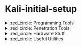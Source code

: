 # Kali-initial-setup

<!-- 
===============================================================================================================================================================
 /$$$$$$$                                                                              /$$                           /$$$$$$$$                  /$$          
| $$__  $$                                                                            |__/                          |__  $$__/                 | $$          
| $$  \ $$ /$$$$$$   /$$$$$$   /$$$$$$   /$$$$$$  /$$$$$$  /$$$$$$/$$$$  /$$$$$$/$$$$  /$$ /$$$$$$$   /$$$$$$          | $$  /$$$$$$   /$$$$$$ | $$  /$$$$$$$
| $$$$$$$//$$__  $$ /$$__  $$ /$$__  $$ /$$__  $$|____  $$| $$_  $$_  $$| $$_  $$_  $$| $$| $$__  $$ /$$__  $$         | $$ /$$__  $$ /$$__  $$| $$ /$$_____/
| $$____/| $$  \__/| $$  \ $$| $$  \ $$| $$  \__/ /$$$$$$$| $$ \ $$ \ $$| $$ \ $$ \ $$| $$| $$  \ $$| $$  \ $$         | $$| $$  \ $$| $$  \ $$| $$|  $$$$$$ 
| $$     | $$      | $$  | $$| $$  | $$| $$      /$$__  $$| $$ | $$ | $$| $$ | $$ | $$| $$| $$  | $$| $$  | $$         | $$| $$  | $$| $$  | $$| $$ \____  $$
| $$     | $$      |  $$$$$$/|  $$$$$$$| $$     |  $$$$$$$| $$ | $$ | $$| $$ | $$ | $$| $$| $$  | $$|  $$$$$$$         | $$|  $$$$$$/|  $$$$$$/| $$ /$$$$$$$/
|__/     |__/       \______/  \____  $$|__/      \_______/|__/ |__/ |__/|__/ |__/ |__/|__/|__/  |__/ \____  $$         |__/ \______/  \______/ |__/|_______/ 
                              /$$  \ $$                                                              /$$  \ $$                                               
                             |  $$$$$$/                                                             |  $$$$$$/                                               
                              \______/                                                               \______/      
===============================================================================================================================================================
-->

<details>
  <summary> :red_circle: Programming Tools </summary>

<br>
<table>
<td>
<details>
  <summary> Selective Installation </summary>

Selective Installation
---------------------------------------------------------------------------------------------------------------------------------------------------------------

- Update the Package Lists
First, update the package lists to ensure you have the latest information:
```bash
sudo apt-get update
```
- Install C and C++
You can install the GCC compiler for C and C++ using the following command:
```bash
sudo apt-get install build-essential
```
- Install C#
For C#, you can install Mono, which is an open-source implementation of Microsoft's .NET Framework.
```bash
sudo apt install mono-devel
```
- Install Java
You can install Java's OpenJDK with:
```bash
sudo apt-get install default-jdk
```
- Install Python
Python is likely already installed on Kali Linux, but you can ensure you have it with:
```bash
sudo apt install -y python3 python3-pip
```
- Install glib
```bash
sudo apt-get install libglib2.0-dev
sudo apt-get install libgtk2.0-dev
```
- Install QT Creator
```bash
sudo apt-get -y install build-essential openssl libssl-dev libssl1.0 libgl1-mesa-dev libqt5x11extras5
sudo apt install qtbase5-dev qt5-qmake qtbase5-dev-tools
sudo apt-get install qtcreator
```
- Install Visual Studio Code
```bash
sudo apt install software-properties-common apt-transport-https wget
wget -q https://packages.microsoft.com/keys/microsoft.asc -O- | sudo gpg --dearmor -o /usr/share/keyrings/ms-archive-keyring.gpg
echo "deb [arch=amd64 signed-by=/usr/share/keyrings/ms-archive-keyring.gpg] https://packages.microsoft.com/repos/code stable main" | sudo tee /etc/apt/sources.list.d/ms-vscode.list > /dev/null
sudo apt update
sudo apt install code
```

</details>
</table>

`Install C, C++, C#, Java, Python, glib, QT-Creator and VS-Code:`
```bash
sudo apt-get update
sudo apt-get -y install build-essential openssl libssl-dev libssl1.0 libgl1-mesa-dev libqt5x11extras5
sudo apt-get -y install libglib2.0-dev
sudo apt-get -y install libgtk2.0-dev
sudo apt -y install qtbase5-dev qt5-qmake qtbase5-dev-tools
sudo apt-get -y install qtcreator
sudo apt -y install mono-devel
sudo apt-get -y install default-jdk
sudo apt -y install -y python3 python3-pip
sudo apt -y install software-properties-common apt-transport-https wget
wget -q https://packages.microsoft.com/keys/microsoft.asc -O- | sudo gpg --dearmor -o /usr/share/keyrings/ms-archive-keyring.gpg
echo "deb [arch=amd64 signed-by=/usr/share/keyrings/ms-archive-keyring.gpg] https://packages.microsoft.com/repos/code stable main" | sudo tee /etc/apt/sources.list.d/ms-vscode.list > /dev/null
sudo apt install code
```

---------------------------------------------------------------------------------------------------------------------------------------------------------------
</details>











<!-- 
===============================================================================================================================================================
 /$$$$$$$                                 /$$                          /$$     /$$                           /$$$$$$$$                  /$$          
| $$__  $$                               | $$                         | $$    |__/                          |__  $$__/                 | $$          
| $$  \ $$ /$$$$$$  /$$$$$$$   /$$$$$$  /$$$$$$    /$$$$$$  /$$$$$$  /$$$$$$   /$$  /$$$$$$  /$$$$$$$          | $$  /$$$$$$   /$$$$$$ | $$  /$$$$$$$
| $$$$$$$//$$__  $$| $$__  $$ /$$__  $$|_  $$_/   /$$__  $$|____  $$|_  $$_/  | $$ /$$__  $$| $$__  $$         | $$ /$$__  $$ /$$__  $$| $$ /$$_____/
| $$____/| $$$$$$$$| $$  \ $$| $$$$$$$$  | $$    | $$  \__/ /$$$$$$$  | $$    | $$| $$  \ $$| $$  \ $$         | $$| $$  \ $$| $$  \ $$| $$|  $$$$$$ 
| $$     | $$_____/| $$  | $$| $$_____/  | $$ /$$| $$      /$$__  $$  | $$ /$$| $$| $$  | $$| $$  | $$         | $$| $$  | $$| $$  | $$| $$ \____  $$
| $$     |  $$$$$$$| $$  | $$|  $$$$$$$  |  $$$$/| $$     |  $$$$$$$  |  $$$$/| $$|  $$$$$$/| $$  | $$         | $$|  $$$$$$/|  $$$$$$/| $$ /$$$$$$$/
|__/      \_______/|__/  |__/ \_______/   \___/  |__/      \_______/   \___/  |__/ \______/ |__/  |__/         |__/ \______/  \______/ |__/|_______/
===============================================================================================================================================================
-->
<details>
  <summary> :red_circle: Penetration Tools </summary>

<br>
<table>
<td>
<details>
  <summary> Selective Installation </summary>

Selective Installation
---------------------------------------------------------------------------------------------------------------------------------------------------------------

<table>
<td>

`Nmap` (Network Mapper):
```bash
sudo apt install nmap
```
`Wireshark` (Network Protocol Analyzer):
```bash
sudo apt install wireshark
```
`Metasploit Framework` (Penetration Testing Framework):
```bash
sudo apt install metasploit-framework
```
`Aircrack-ng` (Wireless Network Security Assessment Tool):
```bash
sudo apt install aircrack-ng
```
`Nikto` (Web Server Scanner):
```bash
sudo apt install nikto
```
`Hashcat` (Password Recovery and Cracking Tool):
```bash
sudo apt install hashcat
```

<td>

`Hydra` (Password Cracking Tool):
```bash
sudo apt install hydra
```
`SQLMap` (SQL Injection and Database Penetration Testing Tool):
```bash
sudo apt install sqlmap
```
`Gobuster` (Directory/File Brute-Force Tool):
```bash
sudo apt install gobuster
```
`Sublist3r` (Subdomain Enumeration Tool):
```bash
sudo apt install sublist3r
```
`Dirb` (Directory Brute-Forcing Tool):
```bash
sudo apt install dirb
```
`Burp Suite CE` (Web Vulnerability Scanner and Proxy):
```bash
sudo apt install burpsuite
```
</table>
</details>
</table>

`Install all penetration tools that've been listed:`

```bash
sudo apt-get update
sudo apt -y install nmap wireshark metasploit-framework aircrack-ng nikto hashcat hydra sqlmap gobuster sublist3r dirb burpsuite
```

---------------------------------------------------------------------------------------------------------------------------------------------------------------
</details>











<!-- 
===============================================================================================================================================================
 /$$   /$$                           /$$                                                               /$$                /$$$$$$   /$$$$$$ 
| $$  | $$                          | $$                                                              | $$               /$$__  $$ /$$__  $$
| $$  | $$  /$$$$$$   /$$$$$$   /$$$$$$$ /$$  /$$  /$$  /$$$$$$   /$$$$$$   /$$$$$$         /$$$$$$$ /$$$$$$   /$$   /$$| $$  \__/| $$  \__/
| $$$$$$$$ |____  $$ /$$__  $$ /$$__  $$| $$ | $$ | $$ |____  $$ /$$__  $$ /$$__  $$       /$$_____/|_  $$_/  | $$  | $$| $$$$    | $$$$    
| $$__  $$  /$$$$$$$| $$  \__/| $$  | $$| $$ | $$ | $$  /$$$$$$$| $$  \__/| $$$$$$$$      |  $$$$$$   | $$    | $$  | $$| $$_/    | $$_/    
| $$  | $$ /$$__  $$| $$      | $$  | $$| $$ | $$ | $$ /$$__  $$| $$      | $$_____/       \____  $$  | $$ /$$| $$  | $$| $$      | $$      
| $$  | $$|  $$$$$$$| $$      |  $$$$$$$|  $$$$$/$$$$/|  $$$$$$$| $$      |  $$$$$$$       /$$$$$$$/  |  $$$$/|  $$$$$$/| $$      | $$      
|__/  |__/ \_______/|__/       \_______/ \_____/\___/  \_______/|__/       \_______/      |_______/    \___/   \______/ |__/      |__/      
===============================================================================================================================================================
-->
<details>
  <summary> :red_circle: Hardware Stuff </summary>

<br>

- Install Bluetooth services:
```bash
# Install dependencies
sudo apt-get update
sudo apt-get upgrade
sudo apt-get -y install bluetooth bluez bluez-tools rfkill
sudo systemctl enable bluetooth
sudo systemctl start bluetooth
sudo rfkill unblock bluetooth
sudo service bluetooth start
sudo apt-get -y install blueman
# Create autostart directory if it doesn't exist
mkdir -p ~/.config/autostart
# Make sure autostart directory has appropriate permissions
chmod -R 755 ~/.config/autostart
# Add bluetooth to autostart
echo -e '[Desktop Entry]
Type=Application
Exec=bluetooth-applet
Hidden=false
NoDisplay=false
Name=Bluetooth
Comment=Enable Bluetooth at startup' | tee ~/.config/autostart/bluetooth.desktop

```

- Install Pavucontrol (audio device manager) and add it to autostart for XFCE (and propably GNOME) Desktop Env:
```bash
sudo apt-get install pasystray
mkdir -p ~/.config/autostart
chmod -R 755 ~/.config/autostart

# Add Pavucontrol to autostart
echo "[Desktop Entry]
Name=Pavucontrol
Exec=pavucontrol --start-hidden
Comment=Audio Volume Control
Terminal=false
Type=Application" > ~/.config/autostart/pavucontrol.desktop

# Add Pasystray to autostart
echo "[Desktop Entry]
Name=Pasystray
Exec=pasystray
Comment=PulseAudio System Tray
Terminal=false
Type=Application" > ~/.config/autostart/pasystray.desktop
```


---------------------------------------------------------------------------------------------------------------------------------------------------------------
</details>









<!-- 
===============================================================================================================================================================
 /$$   /$$                      /$$$$$$           /$$       /$$   /$$   /$$     /$$ /$$ /$$   /$$     /$$                          
| $$  | $$                     /$$__  $$         | $$      | $$  | $$  | $$    |__/| $$|__/  | $$    |__/                          
| $$  | $$  /$$$$$$$  /$$$$$$ | $$  \__//$$   /$$| $$      | $$  | $$ /$$$$$$   /$$| $$ /$$ /$$$$$$   /$$  /$$$$$$   /$$$$$$$      
| $$  | $$ /$$_____/ /$$__  $$| $$$$   | $$  | $$| $$      | $$  | $$|_  $$_/  | $$| $$| $$|_  $$_/  | $$ /$$__  $$ /$$_____/      
| $$  | $$|  $$$$$$ | $$$$$$$$| $$_/   | $$  | $$| $$      | $$  | $$  | $$    | $$| $$| $$  | $$    | $$| $$$$$$$$|  $$$$$$       
| $$  | $$ \____  $$| $$_____/| $$     | $$  | $$| $$      | $$  | $$  | $$ /$$| $$| $$| $$  | $$ /$$| $$| $$_____/ \____  $$      
|  $$$$$$/ /$$$$$$$/|  $$$$$$$| $$     |  $$$$$$/| $$      |  $$$$$$/  |  $$$$/| $$| $$| $$  |  $$$$/| $$|  $$$$$$$ /$$$$$$$/      
 \______/ |_______/  \_______/|__/      \______/ |__/       \______/    \___/  |__/|__/|__/   \___/  |__/ \_______/|_______/       
===============================================================================================================================================================
-->
<details>
  <summary> :red_circle: Useful Utilities </summary>

<br>
<table>
<td>
<details>
  <summary> Selective Installation </summary>

Selective Installation
---------------------------------------------------------------------------------------------------------------------------------------------------------------

[`Guake`](https://github.com/Guake/guake) (Drop-down terminal with quick access):
```https://github.com/lpereira/hardinfo
sudo apt install guake
xfce4-session-settings
```
- In the `Session and Startup` window, go to the `Application Autostart` tab.
- Click on the `Add` button to add a new startup application.
- In the `Add Application` dialog, provide the necessary information:
  - Name: Guake
  - Description: Terminal dropdown
  - Command: guake
- Click "OK" to save the changes.

[`Flameshot`](https://github.com/flameshot-org/flameshot) (A Powerful Screenshot Tool):
```
sudo apt install flameshot
xfce4-session-settings
```
- In the `Session and Startup` window, go to the `Application Autostart` tab.
- Click on the `Add` button to add a new startup application.
- In the `Add Application` dialog, provide the necessary information:python --version
  - Name: Flameshot
  - Description: Screenshot util
  - Command: flameshothttps://github.com/lpereira/hardinfo
- Click "OK" to save the changes.

[`Hardinfo`](https://github.com/lpereira/hardinfo) (System info and benchmarking util):
```
sudo apt install hardinfo
hardinfo
```
[`Bleachbit`](https://github.com/bleachbit/bleachbit) (System Cleaner):
```bash
sudo apt install bleachbit
```
[`Gufw`](https://github.com/costales/gufw) (Uncomplicated Linux Firewall):
```bash
sudo apt install gufw
```

</details>
</table>

`Install all the packages that were listed:`

- Install all packages:
```bash
sudo apt-get update
sudo apt -y install guake flameshot hardinfo bleachbit gufw
```

- Include in the autorun for XFCE (and propably GNOME) Desktop Env:
```bash
# Create autostart directory if it doesn't exist
mkdir -p ~/.config/autostart
# Make sure autostart directory has appropriate permissions
chmod -R 755 ~/.config/autostart
# Add guake to autostart
echo -e '[Desktop Entry]
Type=Application
Name=Guake
Comment=terminal emulator
Exec=guake
RunHook=0
StartupNotify=false
Terminal=false
Hidden=false' > ~/.config/autostart/guake.desktop
# Add Flameshot to autostart
echo -e '[Desktop Entry]
Encoding=UTF-8
Type=Application
Name=Flameshot
Exec=flameshot
Comment=Screenshot util' > ~/.config/autostart/flameshot.desktop
```

</details>







